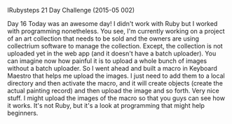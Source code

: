 IRubysteps 21 Day Challenge (2015-05 002)

Day 16
Today was an awesome day! I didn't work with Ruby but I worked with programming nonetheless. You see, I'm currently working on a project of an art collection that needs to be sold and the owners are using collectrium software to manage the collection.
Except, the collection is not uploaded yet in the web app (and it doesn't have a batch uploader). You can imagine now how painful it is to upload a whole bunch of images without a batch uploader. So I went ahead and built a macro in Keyboard Maestro that helps me upload the images. I just need to add them to a local directory and then activate the macro, and it will create objects (create the actual painting record) and then upload the image and so forth.
Very nice stuff. I might upload the images of the macro so that you guys can see how it works. It's not Ruby, but it's a look at programming that might help beginners.
